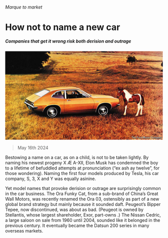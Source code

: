 ###### Marque to market

# How not to name a new car 

##### Companies that get it wrong risk both derision and outrage 

![image](images/20240518_WBP001.jpg) 

> May 16th 2024 

Bestowing a name on a car, as on a child, is not to be taken lightly. By naming his newest progeny X Æ A-XII, Elon Musk has condemned the boy to a lifetime of befuddled attempts at pronunciation (“ex ash ay twelve”, for those wondering). Naming the first four models produced by Tesla, his car company, S, 3, X and Y was equally asinine.

Yet model names that provoke derision or outrage are surprisingly common in the car business. The Ora Funky Cat, from a sub-brand of China’s Great Wall Motors, was recently renamed the Ora 03, ostensibly as part of a new global brand strategy but mainly because it sounded daft. Peugeot’s Bipper Tepee, now discontinued, was about as bad. (Peugeot is owned by Stellantis, whose largest shareholder, Exor, part-owns .) The Nissan Cedric, a large saloon on sale from 1960 until 2004, sounded like it belonged in the previous century. It eventually became the Datsun 200 series in many overseas markets. 

